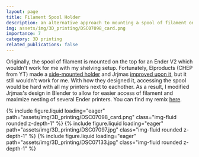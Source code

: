 ```yaml
---
layout: page
title: Filament Spool Holder
description: an alternative approach to mounting a spool of filament on Ender V2
img: assets/img/3D_printing/DSC07098_card.png
importance: 7
category: 3D printing
related_publications: false
---
```


Originally, the spool of filament is mounted on the top for an Ender V2 which wouldn't work for me with my shelving setup. Fortunately, Elproducts (CHEP from YT) made a [side-mounted holder](https://www.thingiverse.com/thing:4309135) and Jrjmas [improved upon it](https://www.thingiverse.com/thing:4333835), but it still wouldn't work for me. With how they designed it, accessing the spool would be hard with all my printers next to eachother. As a result, I modified Jrjmas's design in Blender to allow for easier access of filament and maximize nesting of several Ender printers. You can find my remix [here](https://www.thingiverse.com/thing:6010000).


<script src="https://cdn.jsdelivr.net/npm/swiper@11/swiper-element-bundle.min.js"></script>

<swiper-container keyboard="true" navigation="true" pagination="true" pagination-clickable="true" pagination-dynamic-bullets="true" rewind="true">
    <swiper-slide>{% include figure.liquid loading="eager" path="assets/img/3D_printing/DSC07098_card.png" class="img-fluid rounded z-depth-1" %}</swiper-slide>
    <swiper-slide>{% include figure.liquid loading="eager" path="assets/img/3D_printing/DSC07097.jpg" class="img-fluid rounded z-depth-1" %}</swiper-slide>
    <swiper-slide>{% include figure.liquid loading="eager" path="assets/img/3D_printing/DSC07133.jpg" class="img-fluid rounded z-depth-1" %}</swiper-slide>
</swiper-container>
